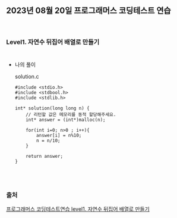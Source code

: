 ## 2023년 08월 20일 프로그래머스 코딩테스트 연습

<br>

### Level1. 자연수 뒤집어 배열로 만들기
#
- 나의 풀이

    solution.c
    ```
    #include <stdio.h>
    #include <stdbool.h>
    #include <stdlib.h>

    int* solution(long long n) {
        // 리턴할 값은 메모리를 동적 할당해주세요.
        int* answer = (int*)malloc(n);
    
        for(int i=0; n>0 ; i++){
            answer[i] = n%10;
            n = n/10;
        }
    
        return answer;
    }
    ```


<br>

#
### 출처
<a href="https://school.programmers.co.kr/learn/courses/30/lessons/12932?language=c">프로그래머스 코딩테스트연습 level1. 자연수 뒤집어 배열로 만들기</a>